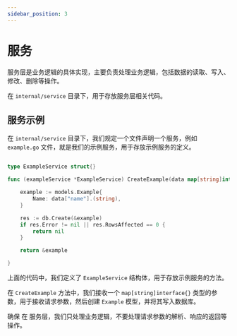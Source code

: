 ```yaml
---
sidebar_position: 3
---
```


# 服务

服务层是业务逻辑的具体实现，主要负责处理业务逻辑，包括数据的读取、写入、修改、删除等操作。

在 `internal/service` 目录下，用于存放服务层相关代码。

## 服务示例

在 `internal/service` 目录下，我们规定一个文件声明一个服务，例如 `example.go` 文件，就是我们的示例服务，用于存放示例服务的定义。

```go

type ExampleService struct{}

func (exampleService *ExampleService) CreateExample(data map[string]interface{}) *models.Example {

	example := models.Example{
		Name: data["name"].(string),
	}

	res := db.Create(&example)
	if res.Error != nil || res.RowsAffected == 0 {
		return nil
	}

	return &example

}
```

上面的代码中，我们定义了 `ExampleService` 结构体，用于存放示例服务的方法。

在 `CreateExample` 方法中，我们接收一个 `map[string]interface{}` 类型的参数，用于接收请求参数，然后创建 `Example` 模型，并将其写入数据库。

确保 在 服务层，我们只处理业务逻辑，不要处理请求参数的解析、响应的返回等操作。

